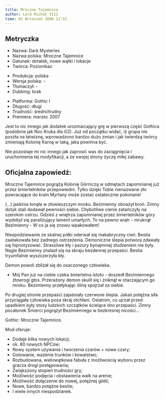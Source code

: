 ```yaml
---
title: Mroczne Tajemnice
author: Lord Michał VIII
time: 02 Wrzesień 2008 11:52
---
```


## Metryczka

<!-- -->
- Nazwa: Dark Mysteries
- Nazwa polska: Mroczne Tajemnice
- Gatunek: dotatek, nowe wątki i lokacje
- Twórca: Poziomkaz

<!-- -->
- Produkcja: polska
- Wersja polska: -
- Tłumaczył: -
- Dubbing: brak

<!-- -->
- Platforma: Gothic I
- Długość: długi
- Trudność: średni/trudny
- Premiera: marzec 2007

Jest to nic innego jak dodatek urozmaicający grę w pierwszą część Gothica (podobnie jak Noc Kruka dla G2). Już od początku widać, iż grupa nie poszła na łatwiznę, wprowadzono bardzo dużo zmian i jak twierdzą twórcy zmieniają Kolonię Karną w taką, jaka powinna być.

Nie pozostaje mi nic innego jak zaprosić was do zaciągnięcia i uruchomienia tej modyfikacji, a ze swojej strony życzę miłej zabawy.

## Oficjalna zapowiedź:

Mroczne Tajemnice pogrążą Kolonię Górniczą w odmętach zapomnianej już przez śmiertelników przepowiedni. Tylko dzięki Tobie nienazwane zło powracające do krain Myrtany może zostać ostatecznie pokonane!

(...) jaskinia tonęła w złowieszczym mroku. Bezimienny obnażył broń. Zimny dotyk stali dodawał pewności siebie. Chybotliwe cienie zatańczyły na szerokim ostrzu. Gdzieś z wnętrza zapomnianej przez śmiertelników góry wydobył się paraliżujący lament umarłych. To na pewno wiatr - mruknął Bezimienny - W co ja się znowu wpakowałem!

Niespodziewanie ze skalnej półki oderwał się makabryczny cień. Bestia zaatakowała bez żadnego ostrzeżenia. Demoniczne ślepia potwora zdawały się hipnotyzować. Straszliwe kły i pazury bynajmniej złudzeniem nie były. Nagle Bezimienny znalazł się na skraju bezdennej przepaści. Bestia tryumfalnie wyszczerzyła kły.

Demon powoli zbliżał się do osaczonego człowieka.
- Mój Pan już na ciebie czeka śmiertelna istoto - doszedł Bezimiennego złowrogi głos. Przerażony demon skulił się i zniknął w otaczającym go mroku. Bezimienny przełykając ślinę spojrzał za siebie.

Po drugiej stronie przepaści zajaśniały czerwone ślepia. Jakaś potężna siła przyciągała człowieka poza skraj otchłani. Ostatnim, co ujrzał przed upadkiem były stosy ludzkich szczątków ścielące dno przepaści. Zimny pocałunek Śmierci pogrążył Bezimiennego w bezkresnej nicości...

Gothic: Mroczne Tajemnice.

Mod oferuje:
- Dodaje kilka nowych lokacji;
- ok. 80 nowych NPCów;
- Nowy system używania i tworzenia czarów + nowe czary;
- Gotowanie, ważenie trunków i kowalstwo;
- Rozbudowana, wielowątkowa fabuła z możliwością wyboru przez gracza drogi postępowania;
- Zwiększony stopień trudności gry;
- Możliwość podjęcia i obstawienia walk na arenie;
- Możliwość dołączenie do nowej, potężnej gildii;
- Nowe, bardzo potężne bestie;
- I wiele innych niespodzianek.

<!-- -->